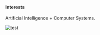 
#### Interests 
Artificial Intelligence + Computer Systems.

![test](https://i.pinimg.com/originals/3f/a3/ab/3fa3ab106fe524505599ebcea9b281b8.gif)
